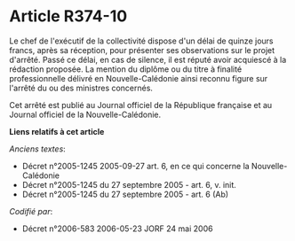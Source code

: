 # Article R374-10

Le chef de l'exécutif de la collectivité dispose d'un délai de quinze jours francs, après sa réception, pour présenter ses
observations sur le projet d'arrêté. Passé ce délai, en cas de silence, il est réputé avoir acquiescé à la rédaction
proposée. La mention du diplôme ou du titre à finalité professionnelle délivré en Nouvelle-Calédonie ainsi reconnu figure sur
l'arrêté du ou des ministres concernés.

Cet arrêté est publié au Journal officiel de la République française et au Journal officiel de la Nouvelle-Calédonie.

**Liens relatifs à cet article**

_Anciens textes_:

  - Décret n°2005-1245 2005-09-27 art. 6, en ce qui concerne la Nouvelle- Calédonie
  - Décret n°2005-1245 du 27 septembre 2005 - art. 6, v. init.
  - Décret n°2005-1245 du 27 septembre 2005 - art. 6 (Ab)

_Codifié par_:

  - Décret n°2006-583 2006-05-23 JORF 24 mai 2006
